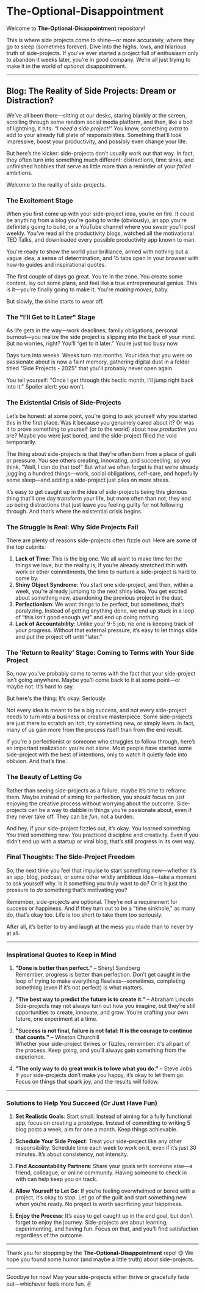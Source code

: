 # The-Optional-Disappointment

Welcome to **The-Optional-Disappointment** repository! 

This is where side projects come to shine—or more accurately, where they go to sleep (sometimes forever). Dive into the highs, lows, and hilarious truth of side-projects. If you’ve ever started a project full of enthusiasm only to abandon it weeks later, you’re in good company. We’re all just trying to make it in the world of *optional* disappointment.

---

## Blog: The Reality of Side Projects: Dream or Distraction?

We’ve all been there—sitting at our desks, staring blankly at the screen, scrolling through some random social media platform, and then, like a bolt of lightning, it hits: *“I need a side project!”* You know, something *extra* to add to your already full plate of responsibilities. Something that’ll look impressive, boost your productivity, and possibly even change your life. 

But here’s the kicker: side-projects don’t usually work out that way. In fact, they often turn into something much different: distractions, time sinks, and unfinished hobbies that serve as little more than a reminder of your *failed* ambitions. 

Welcome to the reality of side-projects.

### The Excitement Stage

When you first come up with your side-project idea, you’re on fire. It could be anything from a blog you’re going to write (obviously), an app you’re definitely going to build, or a YouTube channel where you *swear* you’ll post weekly. You’ve read all the productivity blogs, watched all the motivational TED Talks, and downloaded every possible productivity app known to man.

You're ready to show the world your brilliance, armed with nothing but a vague idea, a sense of determination, and 15 tabs open in your browser with how-to guides and inspirational quotes.

The first couple of days go great. You’re in the zone. You create some content, lay out some plans, and feel like a true entrepreneurial genius. This is it—you’re finally going to make it. You're *making moves*, baby.

But slowly, the shine starts to wear off.

### The "I’ll Get to It Later" Stage

As life gets in the way—work deadlines, family obligations, personal burnout—you realize the side project is slipping into the back of your mind. But no worries, right? You’ll “get to it later.” You’re just too busy now.

Days turn into weeks. Weeks turn into months. Your idea that you were so passionate about is now a faint memory, gathering digital dust in a folder titled "Side Projects - 2025" that you'll probably never open again.

You tell yourself: "Once I get through this hectic month, I’ll jump right back into it." Spoiler alert: you won’t.

### The Existential Crisis of Side-Projects

Let’s be honest: at some point, you’re going to ask yourself why you started this in the first place. Was it because you genuinely cared about it? Or was it to prove something to yourself (or to the world) about how *productive* you are? Maybe you were just bored, and the side-project filled the void temporarily.

The thing about side-projects is that they’re often born from a place of guilt or pressure. You see others creating, innovating, and succeeding, so you think, "Well, I can do that too!" But what we often forget is that we’re already juggling a hundred things—work, social obligations, self-care, and hopefully some sleep—and adding a side-project just piles on more stress.

It’s easy to get caught up in the idea of side-projects being this glorious thing that’ll one day transform your life, but more often than not, they end up being distractions that just leave you feeling guilty for not following through. And that’s where the existential crisis begins.

### The Struggle Is Real: Why Side Projects Fail

There are plenty of reasons side-projects often fizzle out. Here are some of the top culprits:

1. **Lack of Time**: This is the big one. We all want to make time for the things we love, but the reality is, if you’re already stretched thin with work or other commitments, the time to nurture a side-project is hard to come by.  
2. **Shiny Object Syndrome**: You start one side-project, and then, within a week, you’re already jumping to the next shiny idea. You get excited about something new, abandoning the previous project in the dust.  
3. **Perfectionism**: We want things to be perfect, but sometimes, that’s paralyzing. Instead of getting anything done, we end up stuck in a loop of “this isn’t good enough yet” and end up doing nothing.  
4. **Lack of Accountability**: Unlike your 9-5 job, no one is keeping track of your progress. Without that external pressure, it’s easy to let things slide and put the project off until “later.”

### The 'Return to Reality' Stage: Coming to Terms with Your Side Project

So, now you’ve probably come to terms with the fact that your side-project isn’t going anywhere. Maybe you’ll come back to it at some point—or maybe not. It’s hard to say.

But here's the thing: It’s okay. Seriously.

Not every idea is meant to be a big success, and not every side-project needs to turn into a business or creative masterpiece. Some side-projects are just there to scratch an itch, try something new, or simply learn. In fact, many of us gain more from the process itself than from the end result.

If you’re a perfectionist or someone who struggles to follow through, here’s an important realization: you’re not alone. Most people have started some side-project with the best of intentions, only to watch it quietly fade into oblivion. And that’s fine.

### The Beauty of Letting Go

Rather than seeing side-projects as a failure, maybe it’s time to reframe them. Maybe instead of aiming for perfection, you should focus on just enjoying the creative process without worrying about the outcome. Side-projects can be a way to dabble in things you’re passionate about, even if they never take off. They can be *fun*, not a burden.

And hey, if your side-project fizzles out, it’s okay. You learned something. You tried something new. You practiced discipline and creativity. Even if you didn’t end up with a startup or viral blog, that’s still progress in its own way.

### Final Thoughts: The Side-Project Freedom

So, the next time you feel that impulse to start something new—whether it’s an app, blog, podcast, or some other wildly ambitious idea—take a moment to ask yourself why. Is it something you truly want to do? Or is it just the pressure to *do* something that’s motivating you?

Remember, side-projects are optional. They’re not a requirement for success or happiness. And if they turn out to be a "time sinkhole," as many do, that’s okay too. Life is too short to take them too seriously.

After all, it’s better to try and laugh at the mess you made than to never try at all.

---

### Inspirational Quotes to Keep in Mind

1. **"Done is better than perfect."** – Sheryl Sandberg  
   Remember, progress is better than perfection. Don’t get caught in the loop of trying to make everything flawless—sometimes, completing something (even if it’s not perfect) is what matters.

2. **"The best way to predict the future is to create it."** – Abraham Lincoln  
   Side-projects may not always turn out how you imagine, but they’re still opportunities to create, innovate, and grow. You’re crafting your own future, one experiment at a time.

3. **"Success is not final, failure is not fatal: It is the courage to continue that counts."** – Winston Churchill  
   Whether your side-project thrives or fizzles, remember: it's all part of the process. Keep going, and you’ll always gain something from the experience.

4. **"The only way to do great work is to love what you do."** – Steve Jobs  
   If your side-projects don’t make you happy, it’s okay to let them go. Focus on things that spark joy, and the results will follow.

---

### Solutions to Help You Succeed (Or Just Have Fun)

1. **Set Realistic Goals**: Start small. Instead of aiming for a fully functional app, focus on creating a prototype. Instead of committing to writing 5 blog posts a week, aim for one a month. Keep things achievable.

2. **Schedule Your Side Project**: Treat your side-project like any other responsibility. Schedule time each week to work on it, even if it’s just 30 minutes. It’s about consistency, not intensity.

3. **Find Accountability Partners**: Share your goals with someone else—a friend, colleague, or online community. Having someone to check in with can help keep you on track.

4. **Allow Yourself to Let Go**: If you’re feeling overwhelmed or bored with a project, it’s okay to stop. Let go of the guilt and start something new when you’re ready. No project is worth sacrificing your happiness.

5. **Enjoy the Process**: It’s easy to get caught up in the end goal, but don’t forget to enjoy the journey. Side-projects are about learning, experimenting, and having fun. Focus on that, and you’ll find satisfaction regardless of the outcome.

---

Thank you for stopping by the **The-Optional-Disappointment** repo! 😊 We hope you found some humor (and maybe a little truth) about side-projects. 

---

Goodbye for now! May your side-projects either thrive or gracefully fade out—whichever feels more fun. ✌️
